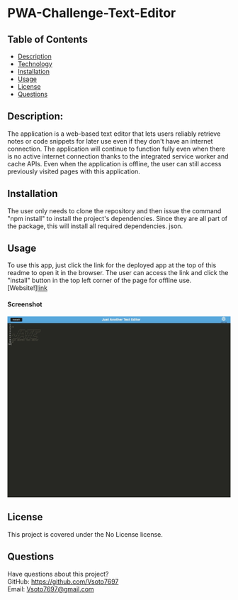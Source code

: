 # PWA-Challenge-Text-Editor
## Table of Contents

- [Description](#description)
- [Technology](#Technology)
- [Installation](#installation)
- [Usage](#usage)
- [License](#license)
- [Questions](#questions)

## Description:

The application is a web-based text editor that lets users reliably retrieve notes or code snippets for later use even if they don't have an internet connection. The application will continue to function fully even when there is no active internet connection thanks to the integrated service worker and cache APIs. Even when the application is offline, the user can still access previously visited pages with this application.

## Installation

The user only needs to clone the repository and then issue the command "npm install" to install the project's dependencies. Since they are all part of the package, this will install all required dependencies. json.

## Usage

To use this app, just click the link for the deployed app at the top of this readme to open it in the browser. The user can access the link and click the "install" button in the top left corner of the page for offline use.
[Website!][link](https://vicspwatexteditor.herokuapp.com)

#### Screenshot

![Screenshot](./images/screenshot.jpeg)


## License  
This project is covered under the No License license.

## Questions
Have questions about this project?  
GitHub: https://github.com/Vsoto7697  
Email: Vsoto7697@gmail.com